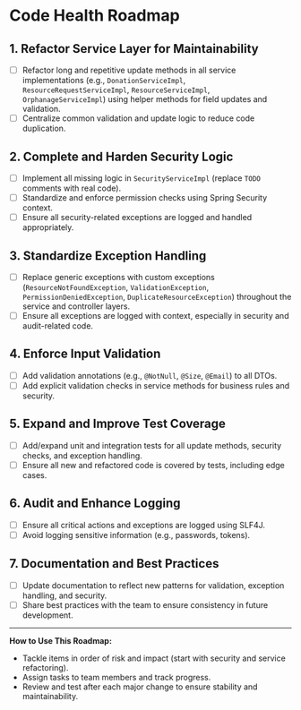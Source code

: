 # Code Health Roadmap

## 1. Refactor Service Layer for Maintainability
- [ ] Refactor long and repetitive update methods in all service implementations (e.g., `DonationServiceImpl`, `ResourceRequestServiceImpl`, `ResourceServiceImpl`, `OrphanageServiceImpl`) using helper methods for field updates and validation.
- [ ] Centralize common validation and update logic to reduce code duplication.

## 2. Complete and Harden Security Logic
- [ ] Implement all missing logic in `SecurityServiceImpl` (replace `TODO` comments with real code).
- [ ] Standardize and enforce permission checks using Spring Security context.
- [ ] Ensure all security-related exceptions are logged and handled appropriately.

## 3. Standardize Exception Handling
- [ ] Replace generic exceptions with custom exceptions (`ResourceNotFoundException`, `ValidationException`, `PermissionDeniedException`, `DuplicateResourceException`) throughout the service and controller layers.
- [ ] Ensure all exceptions are logged with context, especially in security and audit-related code.

## 4. Enforce Input Validation
- [ ] Add validation annotations (e.g., `@NotNull`, `@Size`, `@Email`) to all DTOs.
- [ ] Add explicit validation checks in service methods for business rules and security.

## 5. Expand and Improve Test Coverage
- [ ] Add/expand unit and integration tests for all update methods, security checks, and exception handling.
- [ ] Ensure all new and refactored code is covered by tests, including edge cases.

## 6. Audit and Enhance Logging
- [ ] Ensure all critical actions and exceptions are logged using SLF4J.
- [ ] Avoid logging sensitive information (e.g., passwords, tokens).

## 7. Documentation and Best Practices
- [ ] Update documentation to reflect new patterns for validation, exception handling, and security.
- [ ] Share best practices with the team to ensure consistency in future development.

---

**How to Use This Roadmap:**
- Tackle items in order of risk and impact (start with security and service refactoring).
- Assign tasks to team members and track progress.
- Review and test after each major change to ensure stability and maintainability. 